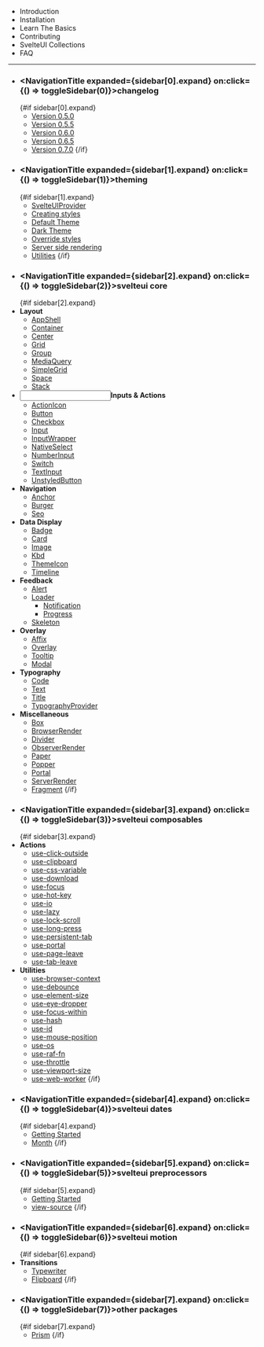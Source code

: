 <script>
  import { MainLink, Logo, ChevronDown, NavigationTitle } from "components";
  import { Space, UnstyledButton } from "@svelteuidev/core";
  import { createEventDispatcher } from 'svelte'
  import { Layout, Input, Stack, Dashboard, LetterCaseToggle, ExclamationTriangle, BoxModel } from "radix-icons-svelte";
	import { Cube, Download, GithubLogo, HamburgerMenu, QuestionMarkCircled, StarFilled, LightningBolt, Archive } from 'radix-icons-svelte';

  const dispatch = createEventDispatcher();
  const suiCollections = 'https://svelteuidev.github.io/svelteui-collections/'

  const sidebar = [
    { id: 1, expand: false },
    { id: 2, expand: false },
    { id: 3, expand: false },
    { id: 4, expand: false },
    { id: 5, expand: false },
    { id: 6, expand: false },
    { id: 7, expand: false },
    { id: 8, expand: false },
  ]
 
  function toggleSidebar(index) {
    sidebar[index].expand = !sidebar[index].expand;
    dispatch('toggleSidebar', { index, expand: sidebar[index].expand });
  }
</script>

- <MainLink href='introduction'><Cube slot='icon' size={20} />Introduction</MainLink>
- <MainLink color='red' href='installation'><Download slot='icon' size={20} />Installation</MainLink>
- <MainLink color='green' href='basics'><StarFilled slot='icon' size={20} />Learn The Basics</MainLink>
- <MainLink color='dark' href='contributing'><GithubLogo slot='icon' size={20} />Contributing</MainLink>
- <MainLink color={null} href={suiCollections}><Logo slot='icon' size={30} />SvelteUI Collections</MainLink>
- <MainLink color='indigo' href='faq'><QuestionMarkCircled slot='icon' size={20} />FAQ</MainLink>

<hr />

- ### <NavigationTitle expanded={sidebar[0].expand} on:click={() => toggleSidebar(0)}>changelog</NavigationTitle>
  {#if sidebar[0].expand}
  - [Version 0.5.0](changelog/v0-5-0)
  - [Version 0.5.5](changelog/v0-5-5)
  - [Version 0.6.0](changelog/v0-6-0)
  - [Version 0.6.5](changelog/v0-6-5)
  - [Version 0.7.0](changelog/v0-7-0)
    {/if}
- ### <NavigationTitle expanded={sidebar[1].expand} on:click={() => toggleSidebar(1)}>theming</NavigationTitle>
  {#if sidebar[1].expand}
  - [SvelteUIProvider](theming/svelteui-provider)
  - [Creating styles](theming/create-styles)
  - [Default Theme](theming/default-theme)
  - [Dark Theme](theming/dark-theme)
  - [Override styles](theming/override)
  - [Server side rendering](theming/ssr)
  - [Utilities](theming/utilities)
    {/if}
- ### <NavigationTitle expanded={sidebar[2].expand} on:click={() => toggleSidebar(2)}>svelteui core</NavigationTitle>
  {#if sidebar[2].expand}
- **<Layout /><Space w="md" />Layout**
  - [AppShell](core/app-shell)
  - [Container](core/container)
  - [Center](core/center)
  - [Grid](core/grid)
  - [Group](core/group)
  - [MediaQuery](core/media-query)
  - [SimpleGrid](core/simple-grid)
  - [Space](core/space)
  - [Stack](core/stack)
- **<Input/><Space w="md" />Inputs & Actions**
  - [ActionIcon](core/action-icon)
  - [Button](core/button)
  - [Checkbox](core/checkbox)
  - [Input](core/input)
  - [InputWrapper](core/input-wrapper)
  - [NativeSelect](core/native-select)
  - [NumberInput](core/number-input)
  - [Switch](core/switch)
  - [TextInput](core/text-input)
  - [UnstyledButton](core/unstyled-button)
- **<HamburgerMenu/><Space w="md" />Navigation**
  - [Anchor](core/anchor)
  - [Burger](core/burger)
  - [Seo](core/seo)
- **<Dashboard/><Space w="md" />Data Display**
  - [Badge](core/badge)
  - [Card](core/card)
  - [Image](core/image)
  - [Kbd](core/kbd)
  - [ThemeIcon](core/theme-icon)
  - [Timeline](core/timeline)
- **<ExclamationTriangle/><Space w="md" />Feedback**
  - [Alert](core/alert)
  - [Loader](core/loader)
    - [Notification](core/notification)
    - [Progress](core/progress)
  - [Skeleton](core/skeleton)
- **<Stack/><Space w="md" />Overlay**
  - [Affix](core/affix)
  - [Overlay](core/overlay)
  - [Tooltip](core/tooltip)
  - [Modal](core/modal)
- **<LetterCaseToggle/><Space w="md" />Typography**
  - [Code](core/code)
  - [Text](core/text)
  - [Title](core/title)
  - [TypographyProvider](core/typography-provider)
- **<BoxModel/><Space w="md" />Miscellaneous**
  - [Box](core/box)
  - [BrowserRender](core/browser-render)
  - [Divider](core/divider)
  - [ObserverRender](core/observer-render)
  - [Paper](core/paper)
  - [Popper](core/popper)
  - [Portal](core/portal)
  - [ServerRender](core/server-render)
  - [Fragment](core/fragment)
    {/if}
- ### <NavigationTitle expanded={sidebar[3].expand} on:click={() => toggleSidebar(3)}>svelteui composables</NavigationTitle>
  {#if sidebar[3].expand}
- **<LightningBolt/><Space w="md" />Actions**
  - [use-click-outside](composables/use-click-outside)
  - [use-clipboard](composables/use-clipboard)
  - [use-css-variable](composables/use-css-variable)
  - [use-download](composables/use-download)
  - [use-focus](composables/use-focus)
  - [use-hot-key](composables/use-hot-key)
  - [use-io](composables/use-io)
  - [use-lazy](composables/use-lazy)
  - [use-lock-scroll](composables/use-lock-scroll)
  - [use-long-press](composables/use-long-press)
  - [use-persistent-tab](composables/use-persistent-tab)
  - [use-portal](composables/use-portal)
  - [use-page-leave](composables/use-page-leave)
  - [use-tab-leave](composables/use-tab-leave)
- **<Archive/><Space w="md" />Utilities**
  - [use-browser-context](composables/use-browser-context)
  - [use-debounce](composables/use-debounce)
  - [use-element-size](composables/use-element-size)
  - [use-eye-dropper](composables/use-eye-dropper)
  - [use-focus-within](composables/use-focus-within)
  - [use-hash](composables/use-hash)
  - [use-id](composables/use-id)
  - [use-mouse-position](composables/use-mouse-position)
  - [use-os](composables/use-os)
  - [use-raf-fn](composables/use-raf-fn)
  - [use-throttle](composables/use-throttle)
  - [use-viewport-size](composables/use-viewport-size)
  - [use-web-worker](composables/use-web-worker)
    {/if}
- ### <NavigationTitle expanded={sidebar[4].expand} on:click={() => toggleSidebar(4)}>svelteui dates</NavigationTitle>
  {#if sidebar[4].expand}
  - [Getting Started](dates/getting-started-dates)
  <!-- - [Calendar](dates/calendar) -->
  - [Month](dates/month)
    {/if}
- ### <NavigationTitle expanded={sidebar[5].expand} on:click={() => toggleSidebar(5)}>svelteui preprocessors</NavigationTitle>
  {#if sidebar[5].expand}
  - [Getting Started](preprocessors/getting-started-preprocessors)
  - [view-source](preprocessors/view-source)
    {/if}
- ### <NavigationTitle expanded={sidebar[6].expand} on:click={() => toggleSidebar(6)}>svelteui motion</NavigationTitle>
  {#if sidebar[6].expand}
- **Transitions**
  - [Typewriter](motion/typewriter)
  - [Flipboard](motion/flipboard)
    {/if}
- ### <NavigationTitle expanded={sidebar[7].expand} on:click={() => toggleSidebar(7)}>other packages</NavigationTitle>
  {#if sidebar[7].expand}
  - [Prism](others/prism)
    {/if}
